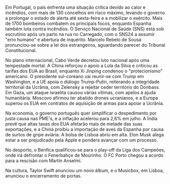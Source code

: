 Em Portugal, o país enfrenta uma situação crítica devido ao calor e incêndios, com mais de 130 concelhos em risco máximo, levando o governo a prolongar o estado de alerta até sexta-feira e a mobilizar o exército. Mais de 1700 bombeiros combatem os principais focos, enquanto Espanha também luta contra incêndios. O Serviço Nacional de Saúde (SNS) está sob escrutínio após um parto na rua no Carregado, com o SNS24 a assumir "erro humano" e abertura de inquérito. Marcelo Rebelo de Sousa pronunciou-se sobre a lei dos estrangeiros, aguardando parecer do Tribunal Constitucional.

No plano internacional, Cabo Verde decretou luto nacional após uma tempestade mortal. A China reforçou o apoio a Lula da Silva e criticou as tarifas dos EUA ao Brasil, enquanto Xi Jinping condenou o "protecionismo" americano. O presidente sul-coreano vai reunir-se com Trump em Washington, e a UE apoia o diálogo Trump-Putin, reiterando a integridade territorial da Ucrânia, com Zelensky a rejeitar ceder território do Donbass. Em Gaza, um ataque israelita causou várias vítimas, com apelos à ajuda humanitária. Moscovo afirmou ter abatido drones ucranianos, e a Europa superou os EUA em contratos de aquisição de armas para apoiar a Ucrânia.

Na economia, o governo português quer simplificar o despedimento por justa causa nas PME's, e a inflação acelerou para 2,6% em julho. A Índia prevê que altas taxas dos EUA afetarão mais de metade das suas exportações, e a China proibiu a importação de aves da Espanha por causa de surtos de gripe aviária. A bolsa de Lisboa abriu em alta. Elon Musk alega estar a ser prejudicado pela Apple e pondera avançar com um processo.

No desporto, o Benfica qualificou-se para o play-off da Liga dos Campeões, onde irá defrontar o Fenerbahçe de Mourinho. O FC Porto chegou a acordo para a rescisão com Martín Anselmi.

Na cultura, Taylor Swift anunciou um novo álbum, e o Musicbox, em Lisboa, anunciou o encerramento de portas.